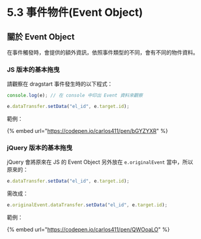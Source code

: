# 5.3 事件物件(Event Object)

## 關於 Event Object

在事件觸發時，會提供的額外資訊，依照事件類型的不同，會有不同的物件資料。



### JS 版本的基本拖曳

請觀察在 dragstart 事件發生時的以下程式：

```javascript
console.log(e); // 在 console 中印出 Event 資料來觀察

e.dataTransfer.setData("el_id", e.target.id);
```

範例：

{% embed url="https://codepen.io/carlos411/pen/bGYZYXR" %}





### jQuery 版本的基本拖曳

jQuery 會將原來在 JS 的 Event Object 另外放在 `e.originalEvent` 當中，所以原來的：

```javascript
e.dataTransfer.setData("el_id", e.target.id);
```

需改成：

```javascript
e.originalEvent.dataTransfer.setData("el_id", e.target.id);
```

範例：

{% embed url="https://codepen.io/carlos411/pen/QWOoaLO" %}

